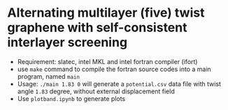 # Alternating multilayer (five) twist graphene with self-consistent interlayer screening

- Requirement: slatec, intel MKL and intel fortran compiler (ifort)
- use `make` command to compile the fortran source codes into a main program, named `main`
- Usage: `./main 1.83 0` will generate a `potential.csv` data file with twist angle `1.83` degree, without external displacement field
- Use `plotband.ipynb` to generate plots 
